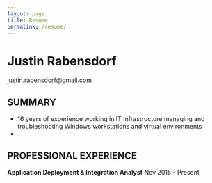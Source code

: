 ```yaml
---
layout: page
title: Resume
permalink: /resume/
---
```


Justin Rabensdorf
=================
justin.rabensdorf@gmail.com

SUMMARY
-------
* 16 years of experience working in IT Infrastructure managing and troubleshooting Windows workstations and virtual environments
* 

PROFESSIONAL EXPERIENCE
-----------------------
**Application Deployment & Integration Analyst**
Nov 2015 - Present
